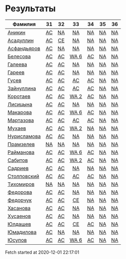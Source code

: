 # Результаты
Фамилия | 31| 32| 33| 34| 35| 36
---|:---:|:---:|:---:|:---:|:---:|:---:
[Аникин](Аникин/README.md)  | [AC](Аникин/31.md) | [NA](Аникин/32.md) | [NA](Аникин/33.md) | [NA](Аникин/34.md) | [NA](Аникин/35.md) | [NA](Аникин/36.md)
[Асадуллин](Асадуллин/README.md)  | [AC](Асадуллин/31.md) | [CE](Асадуллин/32.md) | [NA](Асадуллин/33.md) | [NA](Асадуллин/34.md) | [NA](Асадуллин/35.md) | [NA](Асадуллин/36.md)
[Асфандьяров](Асфандьяров/README.md)  | [AC](Асфандьяров/31.md) | [NA](Асфандьяров/32.md) | [NA](Асфандьяров/33.md) | [NA](Асфандьяров/34.md) | [NA](Асфандьяров/35.md) | [NA](Асфандьяров/36.md)
[Белесова](Белесова/README.md)  | [AC](Белесова/31.md) | [AC](Белесова/32.md) | [WA 6](Белесова/33.md) | [AC](Белесова/34.md) | [NA](Белесова/35.md) | [NA](Белесова/36.md)
[Галеева](Галеева/README.md)  | [AC](Галеева/31.md) | [AC](Галеева/32.md) | [NA](Галеева/33.md) | [NA](Галеева/34.md) | [NA](Галеева/35.md) | [NA](Галеева/36.md)
[Гареев](Гареев/README.md)  | [AC](Гареев/31.md) | [AC](Гареев/32.md) | [NA](Гареев/33.md) | [NA](Гареев/34.md) | [NA](Гареев/35.md) | [NA](Гареев/36.md)
[Гусев](Гусев/README.md)  | [AC](Гусев/31.md) | [AC](Гусев/32.md) | [AC](Гусев/33.md) | [AC](Гусев/34.md) | [NA](Гусев/35.md) | [NA](Гусев/36.md)
[Зайнуллина](Зайнуллина/README.md)  | [AC](Зайнуллина/31.md) | [AC](Зайнуллина/32.md) | [AC](Зайнуллина/33.md) | [AC](Зайнуллина/34.md) | [NA](Зайнуллина/35.md) | [NA](Зайнуллина/36.md)
[Коротаев](Коротаев/README.md)  | [AC](Коротаев/31.md) | [AC](Коротаев/32.md) | [WA 2](Коротаев/33.md) | [AC](Коротаев/34.md) | [NA](Коротаев/35.md) | [NA](Коротаев/36.md)
[Лисицына](Лисицына/README.md)  | [AC](Лисицына/31.md) | [AC](Лисицына/32.md) | [NA](Лисицына/33.md) | [NA](Лисицына/34.md) | [NA](Лисицына/35.md) | [NA](Лисицына/36.md)
[Макарова](Макарова/README.md)  | [AC](Макарова/31.md) | [AC](Макарова/32.md) | [WA 6](Макарова/33.md) | [AC](Макарова/34.md) | [NA](Макарова/35.md) | [NA](Макарова/36.md)
[Мартазова](Мартазова/README.md)  | [AC](Мартазова/31.md) | [AC](Мартазова/32.md) | [AC](Мартазова/33.md) | [AC](Мартазова/34.md) | [NA](Мартазова/35.md) | [NA](Мартазова/36.md)
[Мухаев](Мухаев/README.md)  | [AC](Мухаев/31.md) | [AC](Мухаев/32.md) | [WA 2](Мухаев/33.md) | [NA](Мухаев/34.md) | [NA](Мухаев/35.md) | [NA](Мухаев/36.md)
[Нурисламова](Нурисламова/README.md)  | [AC](Нурисламова/31.md) | [AC](Нурисламова/32.md) | [NA](Нурисламова/33.md) | [NA](Нурисламова/34.md) | [NA](Нурисламова/35.md) | [NA](Нурисламова/36.md)
[Прамзелев](Прамзелев/README.md)  | [NA](Прамзелев/31.md) | [NA](Прамзелев/32.md) | [NA](Прамзелев/33.md) | [NA](Прамзелев/34.md) | [NA](Прамзелев/35.md) | [NA](Прамзелев/36.md)
[Райманова](Райманова/README.md)  | [AC](Райманова/31.md) | [AC](Райманова/32.md) | [WA 6](Райманова/33.md) | [AC](Райманова/34.md) | [NA](Райманова/35.md) | [NA](Райманова/36.md)
[Сабитов](Сабитов/README.md)  | [AC](Сабитов/31.md) | [AC](Сабитов/32.md) | [WA 2](Сабитов/33.md) | [AC](Сабитов/34.md) | [NA](Сабитов/35.md) | [NA](Сабитов/36.md)
[Садриев](Садриев/README.md)  | [AC](Садриев/31.md) | [AC](Садриев/32.md) | [NA](Садриев/33.md) | [NA](Садриев/34.md) | [NA](Садриев/35.md) | [NA](Садриев/36.md)
[Столповский](Столповский/README.md)  | [AC](Столповский/31.md) | [AC](Столповский/32.md) | [AC](Столповский/33.md) | [AC](Столповский/34.md) | [NA](Столповский/35.md) | [NA](Столповский/36.md)
[Тихомиров](Тихомиров/README.md)  | [NA](Тихомиров/31.md) | [NA](Тихомиров/32.md) | [NA](Тихомиров/33.md) | [NA](Тихомиров/34.md) | [NA](Тихомиров/35.md) | [NA](Тихомиров/36.md)
[Федорова](Федорова/README.md)  | [AC](Федорова/31.md) | [AC](Федорова/32.md) | [NA](Федорова/33.md) | [NA](Федорова/34.md) | [NA](Федорова/35.md) | [NA](Федорова/36.md)
[Федорчук](Федорчук/README.md)  | [AC](Федорчук/31.md) | [AC](Федорчук/32.md) | [CE](Федорчук/33.md) | [NA](Федорчук/34.md) | [NA](Федорчук/35.md) | [NA](Федорчук/36.md)
[Хасанова](Хасанова/README.md)  | [AC](Хасанова/31.md) | [AC](Хасанова/32.md) | [NA](Хасанова/33.md) | [NA](Хасанова/34.md) | [NA](Хасанова/35.md) | [NA](Хасанова/36.md)
[Хусаенов](Хусаенов/README.md)  | [AC](Хусаенов/31.md) | [AC](Хусаенов/32.md) | [NA](Хусаенов/33.md) | [NA](Хусаенов/34.md) | [NA](Хусаенов/35.md) | [NA](Хусаенов/36.md)
[Юлдашев](Юлдашев/README.md)  | [AC](Юлдашев/31.md) | [AC](Юлдашев/32.md) | [CE](Юлдашев/33.md) | [AC](Юлдашев/34.md) | [NA](Юлдашев/35.md) | [NA](Юлдашев/36.md)
[Юмадилова](Юмадилова/README.md)  | [AC](Юмадилова/31.md) | [NA](Юмадилова/32.md) | [NA](Юмадилова/33.md) | [NA](Юмадилова/34.md) | [NA](Юмадилова/35.md) | [NA](Юмадилова/36.md)
[Юсупов](Юсупов/README.md)  | [AC](Юсупов/31.md) | [AC](Юсупов/32.md) | [WA 6](Юсупов/33.md) | [AC](Юсупов/34.md) | [NA](Юсупов/35.md) | [NA](Юсупов/36.md)

Fetch started at 2020-12-01 22:17:01
